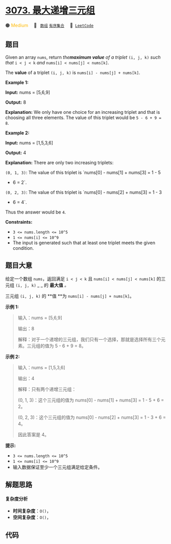 # [3073. 最大递增三元组](https://leetcode.com/problems/maximum-increasing-triplet-value)

🟠 <font color=#ffb800>Medium</font>&emsp; 🔖&ensp; [`数组`](/tag/array.md) [`有序集合`](/tag/ordered-set.md)&emsp; 🔗&ensp;[`LeetCode`](https://leetcode.com/problems/maximum-increasing-triplet-value)

## 题目

Given an array `nums`, return _the**maximum value** of a triplet_ `(i, j, k)`
_such that_ `i < j < k` _and_ `nums[i] < nums[j] < nums[k]`.

The **value** of a triplet `(i, j, k)` is `nums[i] - nums[j] + nums[k]`.



**Example 1:**

**Input:** nums = [5,6,9]

**Output:** 8

**Explanation:** We only have one choice for an increasing triplet and that is
choosing all three elements. The value of this triplet would be `5 - 6 + 9 =
8`.

**Example 2:**

**Input:** nums = [1,5,3,6]

**Output:** 4

**Explanation:** There are only two increasing triplets:

`(0, 1, 3)`: The value of this triplet is `nums[0] - nums[1] + nums[3] = 1 - 5
+ 6 = 2`.

`(0, 2, 3)`: The value of this triplet is `nums[0] - nums[2] + nums[3] = 1 - 3
+ 6 = 4`.

Thus the answer would be `4`.



**Constraints:**

  * `3 <= nums.length <= 10^5`
  * `1 <= nums[i] <= 10^9`
  * The input is generated such that at least one triplet meets the given condition.


## 题目大意

给定一个数组 `nums`，返回满足 `i < j < k` 且 `nums[i] < nums[j] < nums[k]` 的三元组 `(i, j,
k)` _ _ 的 **最大值** _。_

三元组 `(i, j, k)`  的 **值  **为 `nums[i] - nums[j] + nums[k]`。





**示例 1:**

> 
> 
> 
> 
> 
> 输入：nums = [5,6,9]
> 
> 输出：8
> 
> 解释：对于一个递增的三元组，我们只有一个选择，那就是选择所有三个元素。三元组的值为 5 - 6 + 9 = 8。
> 
> 

**示例 2:**

> 
> 
> 
> 
> 
> 输入：nums = [1,5,3,6]
> 
> 输出：4
> 
> 解释：只有两个递增三元组：
> 
> (0, 1, 3)：这个三元组的值为 nums[0] - nums[1] + nums[3] = 1 - 5 + 6 = 2。
> 
> (0, 2, 3)：这个三元组的值为 nums[0] - nums[2] + nums[3] = 1 - 3 + 6 = 4。
> 
> 因此答案是 4。
> 
> 



**提示:**

  * `3 <= nums.length <= 10^5`
  * `1 <= nums[i] <= 10^9`
  * 输入数据保证至少一个三元组满足给定条件。


## 解题思路

#### 复杂度分析

- **时间复杂度**：`O()`，
- **空间复杂度**：`O()`，

## 代码

```javascript

```